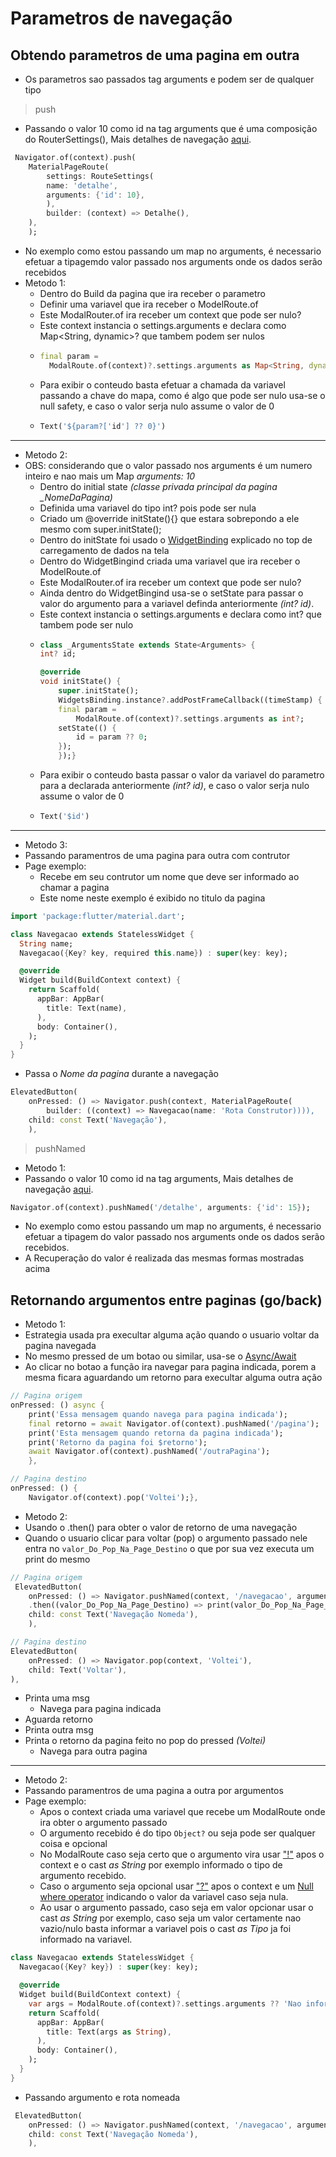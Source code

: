 # Parametros de navegação
## Obtendo parametros de uma pagina em outra
- Os parametros sao passados tag arguments e podem ser de qualquer tipo
>push
- Passando o valor 10 como id na tag arguments que é uma composição do RouterSettings(), Mais detalhes de navegação [aqui](./Navegacao.md).
```dart
 Navigator.of(context).push(
    MaterialPageRoute(
        settings: RouteSettings(
        name: 'detalhe',
        arguments: {'id': 10},
        ),
        builder: (context) => Detalhe(),
    ),
    );
```
- No exemplo como estou passando um map no arguments, é necessario efetuar a tipagemdo valor passado nos arguments onde os dados serão recebidos
- Metodo 1:
    - Dentro do Build da pagina que ira receber o parametro
    - Definir uma variavel que ira receber o ModelRoute.of
    - Este ModalRouter.of ira receber um context que pode ser nulo?
    - Este context instancia o settings.arguments e declara como Map<String, dynamic>? que tambem podem ser nulos
    -   ```dart
        final param =
          ModalRoute.of(context)?.settings.arguments as Map<String, dynamic>?;
        ```
    - Para exibir o conteudo basta efetuar a chamada da variavel passando a chave do mapa, como é algo que pode ser nulo usa-se o null safety, e caso o valor serja nulo assume o valor de 0
    -   ```dart
        Text('${param?['id'] ?? 0}')
        ```
***
-   Metodo 2:
-   OBS: considerando que o valor passado nos arguments é um numero inteiro e nao mais um Map *arguments: 10*
    -   Dentro do initial state *(classe privada principal da pagina _NomeDaPagina)*
    -   Definida uma variavel do tipo int? pois pode ser nula
    -   Criado um @override initState(){} que estara sobrepondo a ele mesmo com super.initState();
    -   Dentro do initState foi usado o [WidgetBinding](../Fundamentos.md#iniciando-carregamento-de-dados-na-tela) explicado no top de carregamento de dados na tela
    -   Dentro do WidgetBingind criada uma variavel que ira receber o ModelRoute.of
    -   Este ModalRouter.of ira receber um context que pode ser nulo?
    -   Ainda dentro do WidgetBingind usa-se o setState para passar o valor do argumento para a variavel definda anteriormente *(int? id)*.
    -   Este context instancia o settings.arguments e declara como int? que tambem pode ser nulo
    -   ```dart
        class _ArgumentsState extends State<Arguments> {
        int? id;

        @override
        void initState() {
            super.initState();
            WidgetsBinding.instance?.addPostFrameCallback((timeStamp) {
            final param =
                ModalRoute.of(context)?.settings.arguments as int?;
            setState(() {
                id = param ?? 0;
            });
            });}
        ```
    - Para exibir o conteudo basta passar o valor da variavel do parametro para a declarada anteriormente *(int? id)*, e caso o valor serja nulo assume o valor de 0
    -   ```dart
        Text('$id')
        ```
***
-   Metodo 3:
- Passando paramentros de uma pagina para outra com contrutor
- Page exemplo:
    - Recebe em seu contrutor um nome que deve ser informado ao chamar a pagina
    - Este nome neste exemplo é exibido no titulo da pagina
```dart
import 'package:flutter/material.dart';

class Navegacao extends StatelessWidget {
  String name;
  Navegacao({Key? key, required this.name}) : super(key: key);

  @override
  Widget build(BuildContext context) {
    return Scaffold(
      appBar: AppBar(
        title: Text(name),
      ),
      body: Container(),
    );
  }
}
```

- Passa o *Nome da pagina* durante a navegação

```dart
ElevatedButton(
    onPressed: () => Navigator.push(context, MaterialPageRoute(
        builder: ((context) => Navegacao(name: 'Rota Construtor)))),
    child: const Text('Navegação'),
    ),
```
>pushNamed
- Metodo 1:
- Passando o valor 10 como id na tag arguments, Mais detalhes de navegação [aqui](./Navegacao.md).
```dart
Navigator.of(context).pushNamed('/detalhe', arguments: {'id': 15});
```
- No exemplo como estou passando um map no arguments, é necessario efetuar a tipagem do valor passado nos arguments onde os dados serão recebidos.
- A Recuperação do valor é realizada das mesmas formas mostradas acima
## Retornando argumentos entre paginas (go/back)
- Metodo 1:
- Estrategia usada pra execultar alguma ação quando o usuario voltar da pagina navegada
- No mesmo pressed de um botao ou similar, usa-se o [Async/Await](../../Dart/Dart_OO/Async.md)
- Ao clicar no botao a função ira navegar para pagina indicada, porem a mesma ficara aguardando um retorno para execultar alguma outra ação
```dart
// Pagina origem
onPressed: () async {
    print('Essa mensagem quando navega para pagina indicada');
    final retorno = await Navigator.of(context).pushNamed('/pagina');
    print('Esta mensagem quando retorna da pagina indicada');
    print('Retorno da pagina foi $retorno');
    await Navigator.of(context).pushNamed('/outraPagina');
    },
```
```dart
// Pagina destino
onPressed: () {
    Navigator.of(context).pop('Voltei');},
```
- Metodo 2:
- Usando o .then() para obter o valor de retorno de uma navegação
- Quando o usuario clicar para voltar (pop) o argumento passado nele entra no ```valor_Do_Pop_Na_Page_Destino``` o que por sua vez executa um print do mesmo

```dart
// Pagina origem
 ElevatedButton(
    onPressed: () => Navigator.pushNamed(context, '/navegacao', arguments: 'Rota Nomeada')
    .then((valor_Do_Pop_Na_Page_Destino) => print(valor_Do_Pop_Na_Page_Destino)),
    child: const Text('Navegação Nomeda'),
    ),
```
```dart
// Pagina destino
ElevatedButton(
    onPressed: () => Navigator.pop(context, 'Voltei'),
    child: Text('Voltar'),
),
```
-   Printa uma msg
    -   Navega para pagina indicada
-   Aguarda retorno
-   Printa outra msg
-   Printa o retorno da pagina feito no pop do pressed *(Voltei)*
    -   Navega para outra pagina
***
- Metodo 2:
- Passando paramentros de uma pagina a outra por argumentos
- Page exemplo:
    - Apos o context criada uma variavel que recebe um ModalRoute onde ira obter o argumento passado
    - O argumento recebido é do tipo ```Object?``` ou seja pode ser qualquer coisa e opcional
    - No ModalRoute caso seja certo que o argumento vira usar ["!"](../../Dart/Fundamentos.md#null-safety) apos o context e o cast *as String* por exemplo informado o tipo de argumento recebido.
    - Caso o argumento seja opcional usar ["?"](../../Dart/Fundamentos.md#null-safety) apos o context e um [Null where operator](../../Dart/Fundamentos.md#null-safety) indicando o valor da variavel caso seja nula.
    - Ao usar o argumento passado, caso seja em valor opcionar usar o cast *as String* por exemplo, caso seja um valor certamente nao vazio/nulo basta informar a variavel pois o cast *as Tipo* ja foi informado na variavel.

```dart
class Navegacao extends StatelessWidget {
  Navegacao({Key? key}) : super(key: key);

  @override
  Widget build(BuildContext context) {
    var args = ModalRoute.of(context)?.settings.arguments ?? 'Nao informado';
    return Scaffold(
      appBar: AppBar(
        title: Text(args as String),
      ),
      body: Container(),
    );
  }
}
```
- Passando argumento e rota nomeada
```dart
 ElevatedButton(
    onPressed: () => Navigator.pushNamed(context, '/navegacao', arguments: 'Rota Nomeada'),
    child: const Text('Navegação Nomeda'),
    ),
```
